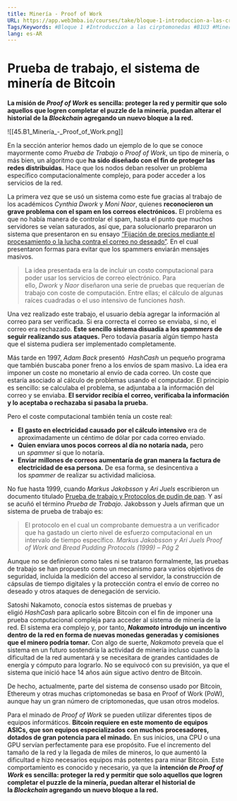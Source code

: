 ```yaml
---
title: Minería - Proof of Work
URL: https://app.web3mba.io/courses/take/bloque-1-introduccion-a-las-criptomonedas/texts/35679314-u3-2-mineria-proof-of-work
Tags/Keywords: #Bloque 1 #Introduccion a las cirptomonedas #B1U3 #Minería de criptomonedas #Minería #criptomonedas #Proof of Work #PoW
lang: es-AR
---
```

# Prueba de trabajo, el sistema de minería de Bitcoin
**La misión de _Proof of Work_ es sencilla: proteger la red y permitir que solo aquellos que logren completar el puzzle de la minería, puedan alterar el historial de la _Blockchain_ agregando un nuevo bloque a la red.**

![[45.B1_Minería_-_Proof_of_Work.png]]

En la sección anterior hemos dado un ejemplo de lo que se conoce mayormente como _Prueba de Trabajo_ o _Proof of Work_, un tipo de minería, o más bien, un algoritmo que **ha sido diseñado con el fin de proteger las redes distribuidas.** Hace que los nodos deban resolver un problema específico computacionalmente complejo, para poder acceder a los servicios de la red. 

La primera vez que se usó un sistema como este fue gracias al trabajo de los académicos _Cynthia Dwork_ y _Moni Naor_, quienes **reconocieron un grave problema con el spam en los correos electrónicos.** El problema es que no había manera de controlar el spam, hasta el punto que muchos servidores se veían saturados, así que, para solucionarlo prepararon un sistema que presentaron en su ensayo [“Fijación de precios mediante el procesamiento o la lucha contra el correo no deseado”](https://academy.bit2me.com/wp-content/uploads/2021/05/hashcash.pdf). En el cual presentaron formas para evitar que los spammers enviarán mensajes masivos.

> La idea presentada era la de incluir un costo computacional para poder usar los servicios de correo electrónico. Para ello, _Dwork_ y _Naor_ diseñaron una serie de pruebas que requerían de trabajo con coste de computación. Entre ellas; el cálculo de algunas raíces cuadradas o el uso intensivo de funciones _hash_. 

Una vez realizado este trabajo, el usuario debía agregar la información al correo para ser verificada. Si era correcta el correo se enviaba, si no, el correo era rechazado. **Este sencillo sistema disuadía a los _spammers_ de seguir realizando sus ataques.** Pero todavía pasaría algún tiempo hasta que el sistema pudiera ser implementado completamente.

Más tarde en 1997, _Adam Back_ presentó  _HashCash_ un pequeño programa que también buscaba poner freno a los envíos de spam masivo. La idea era imponer un coste no monetario al envío de cada correo. Un coste que estaría asociado al cálculo de problemas usando el computador. El principio es sencillo: se calculaba el problema, se adjuntaba a la información del correo y se enviaba. **El servidor recibía el correo, verificaba la información y lo aceptaba o rechazaba si pasaba la prueba.** 

Pero el coste computacional también tenía un coste real: 
- **El gasto en electricidad causado por el cálculo intensivo** era de aproximadamente un céntimo de dólar por cada correo enviado.
- **Quien enviara unos pocos correos al día no notaría nada,** pero un _spammer_ sí que lo notaría.
- **Enviar millones de correos aumentaría de gran manera la factura de electricidad de esa persona.** De esa forma, se desincentiva a los _spammer_ de realizar su actividad maliciosa.

No fue hasta 1999, cuando _Markus Jakobsson_ y _Ari Juels_ escribieron un documento titulado [Prueba de trabajo y Protocolos de pudin de pan](https://academy.bit2me.com/wp-content/uploads/2023/09/bread-pudding.pdf). Y así se acuñó el término _Prueba de Trabajo_. Jakobsson y Juels afirman que un sistema de prueba de trabajo es:
>El protocolo en el cual un comprobante demuestra a un verificador que ha gastado un cierto nivel de esfuerzo computacional en un intervalo de tiempo específico.
>_Markus Jakobsson y Ari Juels_
>_Proof of Work and Bread Pudding Protocols (1999) – Pág 2_

Aunque no se definieron como tales ni se trataron formalmente, las pruebas de trabajo se han propuesto como un mecanismo para varios objetivos de seguridad, incluida la medición del acceso al servidor, la construcción de cápsulas de tiempo digitales y la protección contra el envío de correo no deseado y otros ataques de denegación de servicio.

Satoshi Nakamoto, conocía estos sistemas de pruebas y eligió _HashCash_ para aplicarlo sobre Bitcoin con el fin de imponer una prueba computacional compleja para acceder al sistema de minería de la red. El sistema era complejo y, por tanto, _**Nakamoto**_ **introdujo un incentivo dentro de la red en forma de nuevas monedas generadas y comisiones que el minero podría tomar.** Con algo de suerte, _Nakamoto_ preveía que el sistema en un futuro sostendría la actividad de minería incluso cuando la dificultad de la red aumentará y se necesitara de grandes cantidades de energía y cómputo para lograrlo. No se equivocó con su previsión, ya que el sistema que inició hace 14 años aún sigue activo dentro de Bitcoin. 

De hecho, actualmente, parte del sistema de consenso usado por Bitcoin, Ethereum y otras muchas criptomonedas se basa en Proof of Work (PoW), aunque hay un gran número de criptomonedas, que usan otros modelos.

Para el minado de _Proof of Work_ se pueden utilizar diferentes tipos de equipos informáticos. **Bitcoin requiere en este momento de equipos ASICs, que son equipos especializados con muchos procesadores, dotados de gran potencia para el minado.** En sus inicios, una CPU o una GPU servían perfectamente para ese propósito. Fue el incremento del tamaño de la red y la llegada de miles de mineros, lo que aumentó la dificultad e hizo necesarios equipos más potentes para minar Bitcoin. Este comportamiento es conocido y necesario, ya que la **intención de _Proof of Work_ es sencilla: proteger la red y permitir que solo aquellos que logren completar el puzzle de la minería, puedan alterar el historial de la _Blockchain_ agregando un nuevo bloque a la red.**